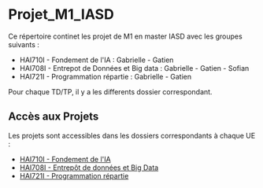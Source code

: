 # Projet_M1_IASD

Ce répertoire continet les projet de M1 en master IASD avec les groupes suivants :
- HAI710I - Fondement de l'IA : Gabrielle - Gatien
- HAI708I - Entrepot de Données et Big data : Gabrielle - Gatien - Sofian
- HAI721I - Programmation répartie : Gabrielle - Gatien

Pour chaque TD/TP, il y a les differents dossier correspondant.

## Accès aux Projets

Les projets sont accessibles dans les dossiers correspondants à chaque UE :
* [HAI710I - Fondement de l'IA](HAI710I%20-%20Fondement%20de%20l'IA)
* [HAI708I - Entrepôt de données et Big Data](HAI708I%20-%Entrepôt%20de%20données%20et%20Big%20Data)
* [HAI721I - Programmation répartie](HAI721I%20Programmation%20répartie)
